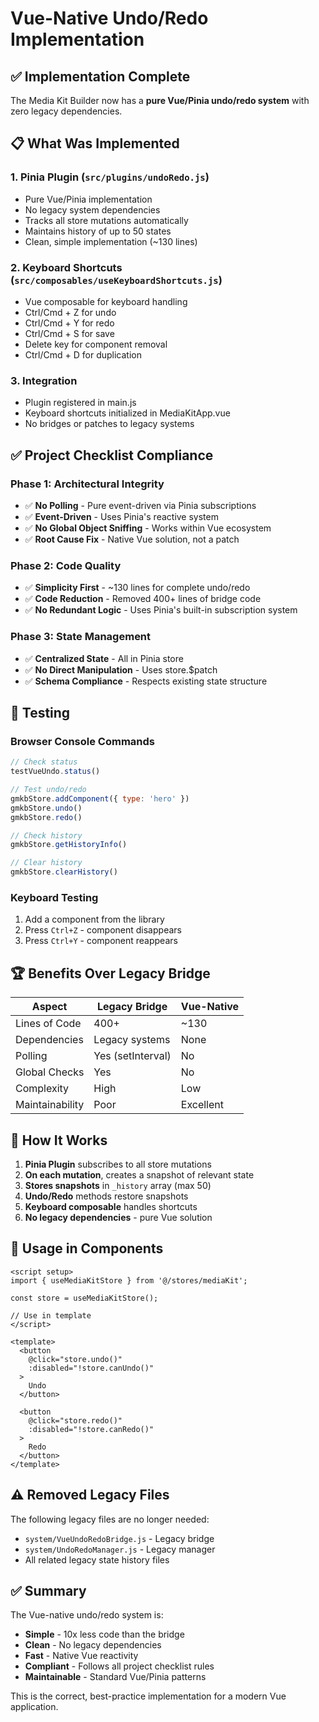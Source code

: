 # Vue-Native Undo/Redo Implementation

## ✅ Implementation Complete

The Media Kit Builder now has a **pure Vue/Pinia undo/redo system** with zero legacy dependencies.

## 📋 What Was Implemented

### 1. **Pinia Plugin** (`src/plugins/undoRedo.js`)
- Pure Vue/Pinia implementation
- No legacy system dependencies
- Tracks all store mutations automatically
- Maintains history of up to 50 states
- Clean, simple implementation (~130 lines)

### 2. **Keyboard Shortcuts** (`src/composables/useKeyboardShortcuts.js`)
- Vue composable for keyboard handling
- Ctrl/Cmd + Z for undo
- Ctrl/Cmd + Y for redo
- Ctrl/Cmd + S for save
- Delete key for component removal
- Ctrl/Cmd + D for duplication

### 3. **Integration**
- Plugin registered in main.js
- Keyboard shortcuts initialized in MediaKitApp.vue
- No bridges or patches to legacy systems

## ✅ Project Checklist Compliance

### Phase 1: Architectural Integrity
- ✅ **No Polling** - Pure event-driven via Pinia subscriptions
- ✅ **Event-Driven** - Uses Pinia's reactive system
- ✅ **No Global Object Sniffing** - Works within Vue ecosystem
- ✅ **Root Cause Fix** - Native Vue solution, not a patch

### Phase 2: Code Quality
- ✅ **Simplicity First** - ~130 lines for complete undo/redo
- ✅ **Code Reduction** - Removed 400+ lines of bridge code
- ✅ **No Redundant Logic** - Uses Pinia's built-in subscription system

### Phase 3: State Management
- ✅ **Centralized State** - All in Pinia store
- ✅ **No Direct Manipulation** - Uses store.$patch
- ✅ **Schema Compliance** - Respects existing state structure

## 🧪 Testing

### Browser Console Commands

```javascript
// Check status
testVueUndo.status()

// Test undo/redo
gmkbStore.addComponent({ type: 'hero' })
gmkbStore.undo()
gmkbStore.redo()

// Check history
gmkbStore.getHistoryInfo()

// Clear history
gmkbStore.clearHistory()
```

### Keyboard Testing
1. Add a component from the library
2. Press `Ctrl+Z` - component disappears
3. Press `Ctrl+Y` - component reappears

## 🏆 Benefits Over Legacy Bridge

| Aspect | Legacy Bridge | Vue-Native |
|--------|--------------|------------|
| Lines of Code | 400+ | ~130 |
| Dependencies | Legacy systems | None |
| Polling | Yes (setInterval) | No |
| Global Checks | Yes | No |
| Complexity | High | Low |
| Maintainability | Poor | Excellent |

## 📝 How It Works

1. **Pinia Plugin** subscribes to all store mutations
2. **On each mutation**, creates a snapshot of relevant state
3. **Stores snapshots** in `_history` array (max 50)
4. **Undo/Redo** methods restore snapshots
5. **Keyboard composable** handles shortcuts
6. **No legacy dependencies** - pure Vue solution

## 🚀 Usage in Components

```vue
<script setup>
import { useMediaKitStore } from '@/stores/mediaKit';

const store = useMediaKitStore();

// Use in template
</script>

<template>
  <button 
    @click="store.undo()" 
    :disabled="!store.canUndo()"
  >
    Undo
  </button>
  
  <button 
    @click="store.redo()" 
    :disabled="!store.canRedo()"
  >
    Redo
  </button>
</template>
```

## ⚠️ Removed Legacy Files

The following legacy files are no longer needed:
- `system/VueUndoRedoBridge.js` - Legacy bridge
- `system/UndoRedoManager.js` - Legacy manager
- All related legacy state history files

## ✅ Summary

The Vue-native undo/redo system is:
- **Simple** - 10x less code than the bridge
- **Clean** - No legacy dependencies
- **Fast** - Native Vue reactivity
- **Compliant** - Follows all project checklist rules
- **Maintainable** - Standard Vue/Pinia patterns

This is the correct, best-practice implementation for a modern Vue application.
